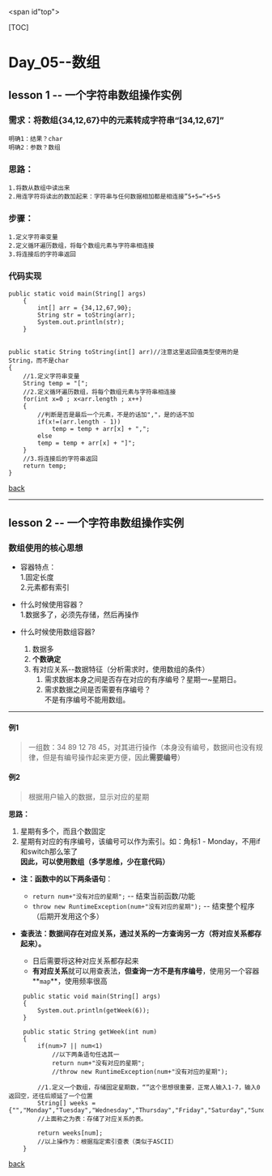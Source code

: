 <span id"top"></span>

[TOC]

# Day_05--数组

## lesson 1 -- 一个字符串数组操作实例

### 需求：将数组{34,12,67}中的元素转成字符串“[34,12,67]”

	明确1：结果？char
	明确2：参数？数组  

### 思路：
    1.将数从数组中读出来  
    2.用连字符将读出的数加起来：字符串与任何数据相加都是相连接”5+5=“+5+5  
    
### 步骤：
    1.定义字符串变量  
    2.定义循环遍历数组，将每个数组元素与字符串相连接  
    3.将连接后的字符串返回  

### 代码实现
	public static void main(String[] args)
	    {
	        int[] arr = {34,12,67,90};
	        String str = toString(arr);
	        System.out.println(str);
	    }


    public static String toString(int[] arr)//注意这里返回值类型使用的是String，而不是char
    {
        //1.定义字符串变量
        String temp = "[";
        //2.定义循环遍历数组，将每个数组元素与字符串相连接
        for(int x=0 ; x<arr.length ; x++)
        {
            //判断是否是最后一个元素，不是的话加","，是的话不加
            if(x!=(arr.length - 1))
                temp = temp + arr[x] + ",";
            else
            temp = temp + arr[x] + "]";
        }
        //3.将连接后的字符串返回
        return temp;
    }

[back](#top)
***

## lesson 2 -- 一个字符串数组操作实例

### 数组使用的核心思想  
* 容器特点：  
	1.固定长度  
	2.元素都有索引  

* 什么时候使用容器？  
	1.数据多了，必须先存储，然后再操作


* 什么时候使用数组容器?
	1. 数据多
	2. **个数确定**
	3. 有对应关系--数据特征（分析需求时，使用数组的条件）
		1. 需求数据本身之间是否存在对应的有序编号？星期一~星期日。
		2. 需求数据之间是否需要有序编号？  
		不是有序编号不能用数组。

***

#### 例1
>一组数：34 89 12 78 45，对其进行操作（本身没有编号，数据间也没有规律，但是有编号操作起来更方便，因此**需要编号**）


#### 例2
>根据用户输入的数据，显示对应的星期  

**思路：**  
1. 星期有多个，而且个数固定  
2. 星期有对应的有序编号，该编号可以作为索引。如：角标1 - Monday，不用if和switch那么笨了  
**因此，可以使用数组（多学思维，少在意代码）**  

* **注：函数中的以下两条语句**：
	* `return num+"没有对应的星期";` -- 结束当前函数/功能
	* `throw new RuntimeException(num+"没有对应的星期");` -- 结束整个程序（后期开发用这个多）

* **查表法：数据间存在对应关系，通过关系的一方查询另一方（将对应关系都存起来）。**
	* 日后需要将这种对应关系都存起来
	* **有对应关系**就可以用查表法，**但查询一方不是有序编号**，使用另一个容器**`map`**，使用频率很高
```
    public static void main(String[] args)
    {
        System.out.println(getWeek(6));
    }

    public static String getWeek(int num)
    {
        if(num>7 || num<1)
            //以下两条语句任选其一
            return num+"没有对应的星期";
            //throw new RuntimeException(num+"没有对应的星期");
            
        //1.定义一个数组，存储固定星期数，“”这个思想很重要，正常人输入1-7，输入0返回空，还往后顺延了一个位置
        String[] weeks = {"","Monday","Tuesday","Wednesday","Thursday","Friday","Saturday","Sunday"};
        //上面称之为表：存储了对应关系的表。
        
        return weeks[num];
        //以上操作为：根据指定索引查表（类似于ASCII）
    }
```  


[back](#top)
